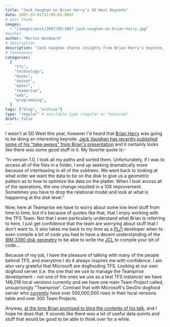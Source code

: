 ```yaml
---
title: "Jack Vaughan on Brian Harry's SD West Keynote"
date: 2007-05-01T12:09:03.000Z
# post thumb
images:
  - "/images/post/2007/05/2007-jack-vaughan-on-brian-harry.jpg"
#author
author: "Martin Woodward"
# description
description: "Jack Vaughan shares insights from Brian Harry's keynote, highlighting a 10X data optimisation improvement and the importance of disk-level."
# Taxonomies
categories:
  [
    "tfs",
    "technology",
    "books",
    "dotnet",
    "maker",
    "teamprise",
    "web",
    "programming",
  ]
tags: ["blog", "archive"]
type: "regular" # available type (regular or featured)
draft: false
---
```


I wasn't at SD West this year, however I'd heard that [Brian Harry](http://blogs.msdn.com/bharry/default.aspx) was going to be doing an interesting keynote. [Jack Vaughan has recently published some of his "take-aways" from Brian's presentation](http://www.theserverside.net/news/thread.tss?thread_id=45195) and it certainly looks like there was some good stuff in it. My favorite quote is:-

“In version 1.0, I took all my paths and sorted them. Unfortunately, if I was to access all of the files in a folder, I end up seeking dramatically more because of interleaving in all of the subtrees. We went back to looking at what order we want the data to be on the disk to give us a geometric pattern as to how to optimize the data on the platter. When I look across all of the operations, the one change resulted in a 10X improvement. Sometimes you have to drop the relational model and look at what is happening at the disk level.”

Now, here at Teamprise we have to worry about some low level stuff from time to time, but it's because of quotes like that, that I enjoy working with the TFS Team. Not that I even particularly understand what Brian is referring to here, I just get confidence that the team are worrying about stuff that I don't want to. It also takes me back to my time as a [PL/1](http://en.wikipedia.org/wiki/PL/I) developer when to even compile a bit of code you had to have a decent understanding of the [IBM 3390 disk geometry](http://sdisw.com/vm/dasd_capacity.html) to be able to write the [JCL](http://en.wikipedia.org/wiki/Job_Control_Language) to compile your bit of code...

Because of my job, I have the pleasure of talking with many of the people behind TFS, and everytime I do it always inspires me with confidence. I am also very grateful that Microsoft are dogfooding TFS. Looking at our own dogfood server (i.e. the one that we use to manage the Teamprise development - not one of the ones we use as a test TFS instance) we have 146,016 local versions currently and we have one main Team Project called, unsuprisingly "Teamprise". Contrast that with Microsoft's DevDiv dogfood server who [currently](http://blogs.msdn.com/bharry/archive/2007/04/18/april-devdiv-dogfood-statistics.aspx) have over 500,000,000 rows in their local versions table and over 300 Team Projects.

Anyway, [at the time Brian promised to blog the contents of his talk](http://blogs.msdn.com/bharry/archive/2007/03/23/sd-west-and-the-jolt-awards.aspx), and I hope he does that. It sounds like there was a lot of useful data-points and stuff that would be good to be able to think over for a while.

